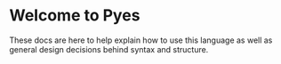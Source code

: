 # Welcome to Pyes

These docs are here to help explain how to use this language as well as
general design decisions behind syntax and structure.
